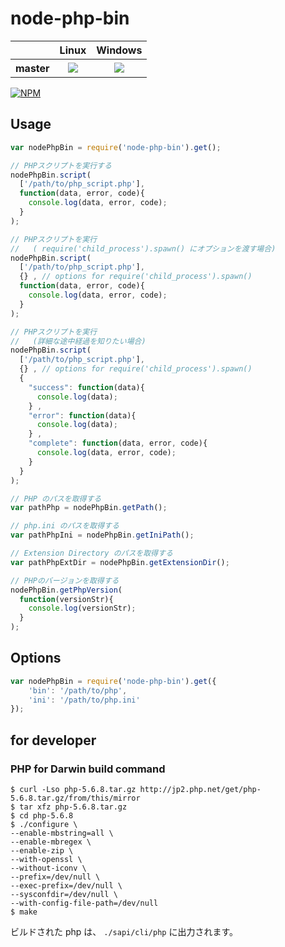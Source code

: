 # node-php-bin

<table>
  <thead>
    <tr>
      <th></th>
      <th>Linux</th>
      <th>Windows</th>
    </tr>
  </thead>
  <tbody>
    <tr>
      <th>master</th>
      <td align="center">
        <a href="https://travis-ci.org/tomk79/node-php-bin"><img src="https://secure.travis-ci.org/tomk79/node-php-bin.svg?branch=master"></a>
      </td>
      <td align="center">
        <a href="https://ci.appveyor.com/project/tomk79/node-php-bin"><img src="https://ci.appveyor.com/api/projects/status/1puhabq8314trwqt/branch/master?svg=true"></a>
      </td>
    </tr>
    <!-- tr>
      <th>develop</th>
      <td align="center">
        <a href="https://travis-ci.org/tomk79/node-php-bin"><img src="https://secure.travis-ci.org/tomk79/node-php-bin.svg?branch=develop"></a>
      </td>
      <td align="center">
        <a href="https://ci.appveyor.com/project/tomk79/node-php-bin"><img src="https://ci.appveyor.com/api/projects/status/1puhabq8314trwqt/branch/develop?svg=true"></a>
      </td>
    </tr -->
  </tbody>
</table>

[![NPM](https://nodei.co/npm/node-php-bin.png)](https://nodei.co/npm/node-php-bin/)

## Usage

```js
var nodePhpBin = require('node-php-bin').get();

// PHPスクリプトを実行する
nodePhpBin.script(
  ['/path/to/php_script.php'],
  function(data, error, code){
    console.log(data, error, code);
  }
);

// PHPスクリプトを実行
//   ( require('child_process').spawn() にオプションを渡す場合)
nodePhpBin.script(
  ['/path/to/php_script.php'],
  {} , // options for require('child_process').spawn()
  function(data, error, code){
    console.log(data, error, code);
  }
);

// PHPスクリプトを実行
//   (詳細な途中経過を知りたい場合)
nodePhpBin.script(
  ['/path/to/php_script.php'],
  {} , // options for require('child_process').spawn()
  {
    "success": function(data){
      console.log(data);
    } ,
    "error": function(data){
      console.log(data);
    } ,
    "complete": function(data, error, code){
      console.log(data, error, code);
    }
  }
);

// PHP のパスを取得する
var pathPhp = nodePhpBin.getPath();

// php.ini のパスを取得する
var pathPhpIni = nodePhpBin.getIniPath();

// Extension Directory のパスを取得する
var pathPhpExtDir = nodePhpBin.getExtensionDir();

// PHPのバージョンを取得する
nodePhpBin.getPhpVersion(
  function(versionStr){
    console.log(versionStr);
  }
);
```

## Options

```js
var nodePhpBin = require('node-php-bin').get({
    'bin': '/path/to/php',
    'ini': '/path/to/php.ini'
});
```

## for developer

### PHP for Darwin build command

```
$ curl -Lso php-5.6.8.tar.gz http://jp2.php.net/get/php-5.6.8.tar.gz/from/this/mirror
$ tar xfz php-5.6.8.tar.gz
$ cd php-5.6.8
$ ./configure \
--enable-mbstring=all \
--enable-mbregex \
--enable-zip \
--with-openssl \
--without-iconv \
--prefix=/dev/null \
--exec-prefix=/dev/null \
--sysconfdir=/dev/null \
--with-config-file-path=/dev/null
$ make
```

ビルドされた php は、 `./sapi/cli/php` に出力されます。
